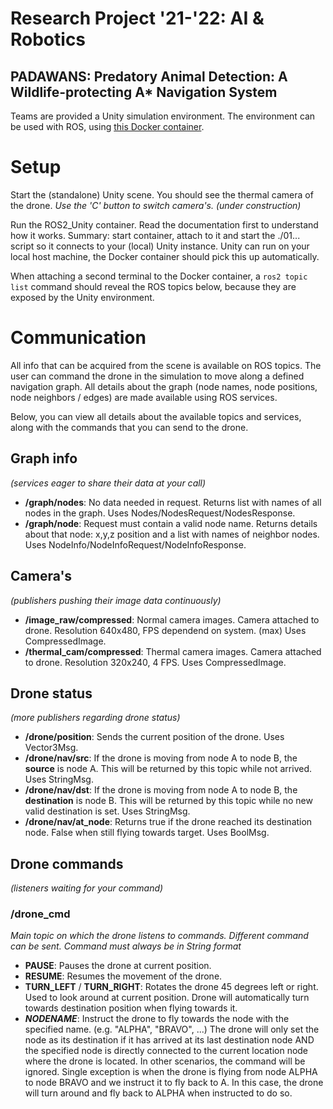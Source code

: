 # Research Project '21-'22: AI & Robotics
## PADAWANS: Predatory Animal Detection: A Wildlife-protecting A* Navigation System

Teams are provided a Unity simulation environment.
The environment can be used with ROS, using [this Docker container](https://github.com/PXLRoboticsLab/ROS2_Unity).

# Setup
Start the (standalone) Unity scene. You should see the thermal camera of the drone. *Use the 'C' button to switch camera's. (under construction)*

Run the ROS2_Unity container. Read the documentation first to understand how it works. Summary: start container, attach to it and start the ./01... script so it connects to your (local) Unity instance. Unity can run on your local host machine, the Docker container should pick this up automatically.

When attaching a second terminal to the Docker container, a ```ros2 topic list``` command should reveal the ROS topics below, because they are exposed by the Unity environment.

# Communication
All info that can be acquired from the scene is available on ROS topics. The user can command the drone in the simulation to move along a defined navigation graph. All details about the graph (node names, node positions, node neighbors / edges) are made available using ROS services.

Below, you can view all details about the available topics and services, along with the commands that you can send to the drone.

## Graph info
*(services eager to share their data at your call)*
* **/graph/nodes**: No data needed in request. Returns list with names of all nodes in the graph. Uses Nodes/NodesRequest/NodesResponse. 
* **/graph/node**: Request must contain a valid node name. Returns details about that node: x,y,z position and a list with names of neighbor nodes. Uses NodeInfo/NodeInfoRequest/NodeInfoResponse.

## Camera's
*(publishers pushing their image data continuously)*
* **/image_raw/compressed**: Normal camera images. Camera attached to drone. Resolution 640x480, FPS dependend on system. (max) Uses CompressedImage.
* **/thermal_cam/compressed**: Thermal camera images. Camera attached to drone. Resolution 320x240, 4 FPS. Uses CompressedImage.

## Drone status
*(more publishers regarding drone status)*
* **/drone/position**: Sends the current position of the drone. Uses Vector3Msg.
* **/drone/nav/src**: If the drone is moving from node A to node B, the **source** is node A. This will be returned by this topic while not arrived. Uses StringMsg.
* **/drone/nav/dst**: If the drone is moving from node A to node B, the **destination** is node B. This will be returned by this topic while no new valid destination is set. Uses StringMsg.
* **/drone/nav/at_node**: Returns true if the drone reached its destination node. False when still flying towards target. Uses BoolMsg.


## Drone commands 
*(listeners waiting for your command)*

### /drone_cmd
*Main topic on which the drone listens to commands. Different command can be sent. Command must always be in String format*

* **PAUSE**: Pauses the drone at current position.
* **RESUME**: Resumes the movement of the drone.
* **TURN_LEFT** / **TURN_RIGHT**: Rotates the drone 45 degrees left or right. Used to look around at current position. Drone will automatically turn towards destination position when flying towards it.
* ***NODENAME***: Instruct the drone to fly towards the node with the specified name. (e.g. "ALPHA", "BRAVO", ...) The drone will only set the node as its destination if it has arrived at its last destination node AND the specified node is directly connected to the current location node where the drone is located. In other scenarios, the command will be ignored. Single exception is when the drone is flying from node ALPHA to node BRAVO and we instruct it to fly back to A. In this case, the drone will turn around and fly back to ALPHA when instructed to do so.
